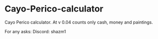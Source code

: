 # Cayo-Perico-calculator
Cayo Perico calculator. At v 0.04 counts only cash, money and paintings.

For any asks:
Discord: shazm1
